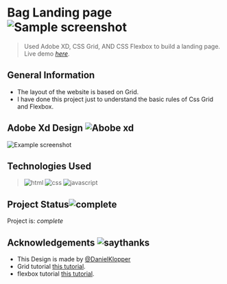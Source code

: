 # Bag Landing page ![Sample screenshot](https://i.ibb.co/2vLW41v/output-onlinepngtools.png)

> Used Adobe XD, CSS Grid, AND CSS Flexbox to build a landing page.
> Live demo [_here_](https://landing-page-using-css-grid.netlify.app). 

## General Information
- The layout of the website is based on Grid.
- I have done this project just to understand the basic rules of Css Grid and Flexbox.

## Adobe Xd Design ![Abobe xd](https://img.shields.io/badge/Adobe%20XD-FF61F6?style=plastic&logo=Adobe%20XD&logoColor=white)
![Example screenshot](https://i.ibb.co/xYcShSJ/Desktop.png)

## Technologies Used
> ![html](https://img.shields.io/badge/HTML5-E34F26?style=plastic&logo=html5&logoColor=white) ![css](https://img.shields.io/badge/CSS3-1572B6?style=plastic&logo=css3&logoColor=white) ![javascript](https://img.shields.io/badge/JavaScript-323330?style=plastic&logo=javascript&logoColor=F7DF1E)


## Project Status![complete](https://i.ibb.co/QpNXY4r/output-onlinepngtools-1.png)
Project is: _complete_


## Acknowledgements ![saythanks](https://img.shields.io/badge/say-thanks-ff69b4.svg)

- This Design is made by [@DanielKlopper](https://betraydan.dribbble.com/)
- Grid tutorial [this tutorial](https://youtu.be/RhUuMl3R1PE).
- flexbox tutorial [this tutorial](https://youtu.be/-DNLYk5uzl8).

